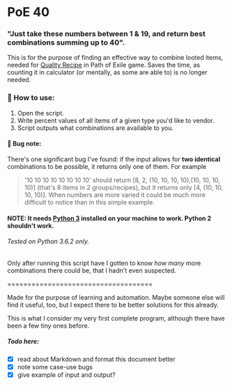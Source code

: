 # PoE 40

### "Just take these numbers between 1 & 19, and return best combinations summing up to 40".

This is for the purpose of finding an effective way to combine looted items, needed for [Quality Recipe](https://pathofexile.gamepedia.com/Vendor_recipe_system#Quality_Items) in Path of Exile game.
Saves the time, as counting it in calculator (or mentally, as some are able to) is no longer needed.


### :fork_and_knife: How to use:
 1. Open the script.
 1. Write percent values of all items of a given type you'd like to vendor.
 1. Script outputs what combinations are available to you.

#### :pushpin: Bug note:
There's one significant bug I've found: if the input allows for __two identical__ combinations to be possible, it returns only one of them.
   For example 
   > '10 10 10 10 10 10 10 10' 
   should return 
   > [8, 2, (10, 10, 10, 10),(10, 10, 10, 10)] 
   (that's 8 items in 2 groups/recipes), but it returns only 
   > [4, (10, 10, 10, 10)]. 
   When numbers are more varied it could be much more difficult to notice than in this simple example.

#### NOTE: It needs [Python 3](https://www.python.org/downloads/) installed on your machine to work. Python 2 shouldn't work.
###### Tested on Python 3.6.2 only.

Only after running this script have I gotten to know _how many_ more combinations there could be, that I hadn't even suspected.


====================================

Made for the purpose of learning and automation. 
Maybe someone else will find it useful, too, but I expect there to be better solutions for this already.

This is what I consider my very first complete program, although there have been a few tiny ones before.

##### Todo here:
   - [x] read about Markdown and format this document better
   - [x] note some case-use bugs
   - [x] give example of input and output?
